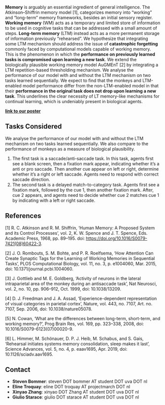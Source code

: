 **Memory** is arguably an essential ingredient of general intelligence. The
Atkinson–Shiffrin memory model [1], categorizes memory into “working” and
“long-term” memory frameworks, besides an initial sensory register. **Working
memory** (WM) acts as a temporary and limited store of information to be used in
cognitive tasks that can be addressed with a small amount of steps. **Long-term
memory** (LTM) instead acts as a more permanent storage of information
previously “rehearsed”. We hypothesize that integrating some LTM mechanism
should address the issue of **catastrophic forgetting** commonly faced by
computational models capable of working memory. This is the phenomenon in which
the **performance on previously learned tasks is compromised upon learning a new
task**. We extend the biologically plausible working memory model AuGMEnT [2] by
integrating a LTM repetition-based thresholding mechanism. We analyse the
performance of our model with and without the LTM mechanism on two tasks learned sequentially. 
We expect to find that the monkeys and LTM-enabled model performance differ from the 
non-LTM-enabled model in that their **performance in the original task does not drop upon learning a new task**.
This underlines the clear necessity of LT memory-like mechanisms for continual
learning, which is undeniably present in biological agents.

**[link to our poster](/assets/poster.pdf)**

## Tasks Considered

We analyse the performance of our model with and without the LTM mechanism on
two tasks learned sequentially. We also compare to the performance of monkeys as
a measure of biological plausibility.

1. The first task is a saccade/anti-saccade task. In this task, agents first see
   a blank screen, then a fixation mark appear, indicating whether it’s a anti
   or pro saccade. Then another cue appear on left or right, determine whether
   it’s a right or left saccade. Agents need to respond with correct saccade
   direction.
2. The second task is a delayed match-to-category task. Agents first see a
   fixation mark, followed by the cue 1, then another fixation mark. After, cue
   2 appears, and agents need to decide whether cue 2 matches cue 1 by
   indicating with a left or right saccade.

## References

[1] R. C. Atkinson and R. M. Shiffrin, ‘Human Memory: A Proposed System and its
Control Processes’, vol. 2, K. W. Spence and J. T. Spence, Eds. Academic Press,
1968, pp. 89–195. doi: https://doi.org/10.1016/S0079-7421(08)60422-3.

[2] J. O. Rombouts, S. M. Bohte, and P. R. Roelfsema, ‘How Attention Can Create
Synaptic Tags for the Learning of Working Memories in Sequential Tasks’, PLOS
Computational Biology, vol. 11, no. 3, p. e1004060, Mar. 2015, doi:
10.1371/journal.pcbi.1004060.

[3] J. Gottlieb and M. E. Goldberg, ‘Activity of neurons in the lateral
intraparietal area of the monkey during an antisaccade task’, Nat Neurosci, vol.
2, no. 10, pp. 906–912, Oct. 1999, doi: 10.1038/13209.

[4] D. J. Freedman and J. A. Assad, ‘Experience-dependent representation of
visual categories in parietal cortex’, Nature, vol. 443, no. 7107, Art. no.
7107, Sep. 2006, doi: 10.1038/nature05078.

[5] N. Cowan, ‘What are the differences between long-term, short-term, and
working memory?’, Prog Brain Res, vol. 169, pp. 323–338, 2008, doi:
10.1016/S0079-6123(07)00020-9.

[6] L. Himmer, M. Schönauer, D. P. J. Heib, M. Schabus, and S. Gais, ‘Rehearsal
initiates systems memory consolidation, sleep makes it last’, Science Advances,
vol. 5, no. 4, p. eaav1695, Apr. 2019, doi: 10.1126/sciadv.aav1695.

## Contact

- **Steven Bommer**: steven DOT bommer AT student DOT uva DOT nl
- **Eline Troquay**: eline DOT troquay AT projectmarch DOT nl
- **Xinyao Zhang**: xinyao DOT Zhang AT student DOT uva DOT nl
- **Giulio Starace**: giulio DOT starace AT student DOT uva DOT nl
